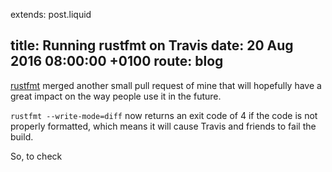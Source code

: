extends: post.liquid

title:   Running rustfmt on Travis
date:    20 Aug 2016 08:00:00 +0100
route:   blog
---

[rustfmt](https://github.com/rust-lang-nursery/rustfmt) merged another small pull request of mine that will hopefully have a great impact on the way people use it in the future.

`rustfmt --write-mode=diff` now returns an exit code of 4 if the code is not properly formatted, which means it will cause Travis and friends to fail the build.

So, to check 

